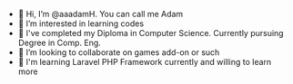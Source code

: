 - 👋 Hi, I’m @aaadamH. You can call me Adam 
- 👀 I’m interested in learning codes 
- 🌱 I've completed my Diploma in Computer Science. Currently pursuing Degree in Comp. Eng.
- 💞️ I’m looking to collaborate on games add-on or such
- 🏫 I'm learning Laravel PHP Framework currently and willing to learn more
<!---
aaadam-H/aaadam-H is a ✨ special ✨ repository because its `README.md` (this file) appears on your GitHub profile.
You can click the Preview link to take a look at your changes.
--->
